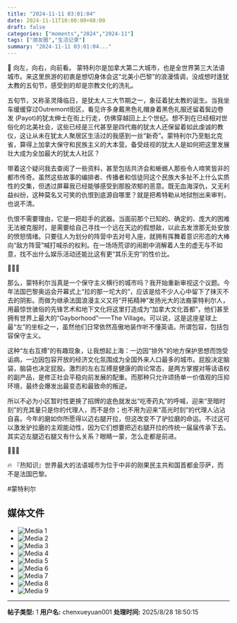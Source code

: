 ```yaml
---
title: "2024-11-11 03:01:04"
date: 2024-11-11T10:00:00+08:00
draft: false
categories: ["moments","2024","2024-11"]
tags: ["朋友圈","生活记录"]
summary: "2024-11-11 03:01:04..."
---
```


🎡 向左，向右，向前看。
​
蒙特利尔是加拿大第二大城市，也是全世界第三大法语城市。来这里旅游的初衷是想切身体会这“北美小巴黎”的浪漫情调，没成想时逢犹太教的五旬节，感受到的却是宗教文化的洗礼。

五旬节，又称圣灵降临日，是犹太人三大节期之一，象征着犹太教的诞生。当我坐车缓缓穿过Outremont街区，看见许多身戴黑色礼帽身着黑色礼服还留着鬓边卷发 (Payot)的犹太绅士在街上行走，仿佛穿越回上上个世纪。想不到在已经相对世俗化的北美社会，这些已经是三代甚至是四代裔的犹太人还保留着如此虔诚的教仪，这让从未在犹太人聚居区生活过的我感到一丝“新奇”。蒙特利尔乃至魁北克省，算得上加拿大保守和民族主义的大本营。备受歧视的犹太人是如何把这里发展壮大成为全加最大的犹太人社区？

带着这个疑问我去查阅了一些资料，甚至包括共济会和蜥蜴人那些令人啼笑皆非的都市传奇。虽然这些故事的编排者、传播者和信徒同这个民族大多扯不上什么实质性的交集，但透过屏幕我已经能够感受到那股浓郁的恶意。既无血海深仇，又无利益纠纷，这种莫名又可笑的仇恨到底源自哪里？就是把希特勒从地狱刨出来审判，也说不清。

仇恨不需要理由，它是一把趁手的武器。当面前那个已知的、确定的、庞大的困难无法被克服时，是需要给自己寻找一个远在天边的假想敌，以此去发泄那无处安放的愤怒情绪。只要往人为划分的阵营中去对号入座，就拥有挥舞着意识形态的大棒向“敌方阵营”喊打喊杀的权利。在一场场荒谬的闹剧中消解着人生的虚无与不如意，找不出什么娱乐活动还能比这有更“其乐无穷”的性价比。

🫏🫏🫏 

那么，蒙特利尔当真是一个保守主义横行的城市吗？我开始重新审视这个议题。今年法国巴黎奥运会开幕式上“拉的那一坨大的”，应该是给不少人心中留下了抹灭不去的阴影。而做为继承法国浪漫主义又将“开拓精神”发扬光大的法裔蒙特利尔人，用最惊世骇俗的先锋艺术和地下文化将这里打造成为“加拿大文化首都”，他们甚至拥有世界上最大的“Gayborhood”——The Village。可以说，这是这座星球上最“左”的坐标之一，虽然他们日常依然高傲地装作听不懂英语。所谓包容，包括包容保守主义。

这种“左右互搏”的有趣现象，让我想起上海：一边因“排外”的地方保护思想而饱受诟病，一边因包容开放的经济文化氛围成为全国外来人口最多的城市。屁股决定脑袋，脑袋也决定屁股。激烈的左右互搏是健康的舆论常态，是两方掌握对等话语权的副产品，是修正社会平稳向前发展的配重。而那种只允许颂扬单一价值观的压抑环境，最终会爆发出最变态和最致命的叛逆。

所以不必为小区暂时性更换了招牌的底色就发出“吃枣药丸”的呼喊，迎来“至暗时刻”的充其量只是你的代理人，而不是你；也不用为迎来“高光时刻”的代理人沾沾自喜。今年的磨如你所愿得以迈右腿开拉，但这改变不了驴拉磨的命运。不过这可以激发驴拉磨的主观能动性，因为它们想要把迈右腿开拉的传统一届届传承下去。其实迈左腿迈右腿又有什么关系？眼睛一蒙，怎么走都是前进。

🫏🫏🫏

🔥 『热知识』世界最大的法语城市为位于中非的刚果民主共和国首都金莎萨，而不是法国巴黎。

​#蒙特利尔

## 媒体文件

- ![Media 1](/Moments/photos/2024-11-11/202411110301040.jpg)
- ![Media 2](/Moments/photos/2024-11-11/202411110301041.jpg)
- ![Media 3](/Moments/photos/2024-11-11/202411110301042.jpg)
- ![Media 4](/Moments/photos/2024-11-11/202411110301043.jpg)
- ![Media 5](/Moments/photos/2024-11-11/202411110301044.jpg)
- ![Media 6](/Moments/photos/2024-11-11/202411110301045.jpg)
- ![Media 7](/Moments/photos/2024-11-11/202411110301046.jpg)
- ![Media 8](/Moments/photos/2024-11-11/202411110301047.jpg)
- ![Media 9](/Moments/photos/2024-11-11/202411110301048.jpg)

---

**帖子类型:** 1
**用户名:** chenxueyuan001
**处理时间:** 2025/8/28 18:50:15